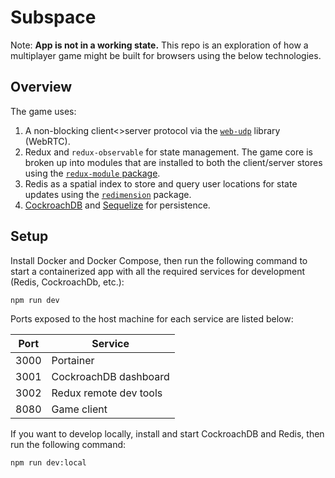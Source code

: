 # Subspace

Note: **App is not in a working state.** This repo is an exploration of how a multiplayer game might be built for browsers using the below technologies.

## Overview

The game uses:

1. A non-blocking client<>server protocol via the [`web-udp`](https://github.com/osofour/web-udp) library (WebRTC).
2. Redux and `redux-observable` for state management. The game core is broken up into modules that are installed to both the client/server stores using the [`redux-module` package](packages/redux-module).
3. Redis as a spatial index to store and query user locations for state updates using the [`redimension`](packages/redimension) package.
4. [CockroachDB](docker-compose.yml#L3) and [Sequelize](packages/server/src/data/index.js) for persistence.

## Setup

Install Docker and Docker Compose, then run the following command to start a containerized app with all the required services for development (Redis, CockroachDb, etc.):

```sh
npm run dev
```

Ports exposed to the host machine for each service are listed below:

| Port | Service                |
|------|------------------------|
| 3000 | Portainer              |
| 3001 | CockroachDB dashboard  |
| 3002 | Redux remote dev tools |
| 8080 | Game client            |

If you want to develop locally, install and start CockroachDB and Redis, then run the following command:

```sh
npm run dev:local
```

